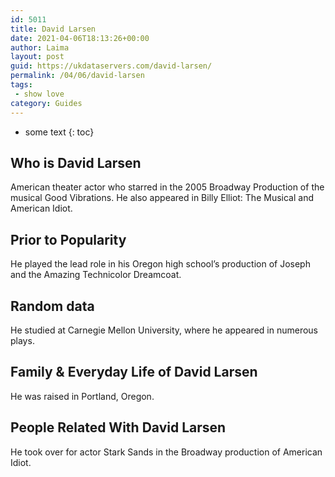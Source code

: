 ```yaml
---
id: 5011
title: David Larsen
date: 2021-04-06T18:13:26+00:00
author: Laima
layout: post
guid: https://ukdataservers.com/david-larsen/
permalink: /04/06/david-larsen
tags:
 - show love
category: Guides
---
```


* some text
{: toc}


## Who is David Larsen
                  
                  
                  
American theater actor who starred in the 2005 Broadway Production of the musical Good Vibrations. He also appeared in Billy Elliot: The Musical and American Idiot.
                  
              
            
              
            
                
                
                
## Prior to Popularity
                  
                  
                  
He played the lead role in his Oregon high school&#8217;s production of Joseph and the Amazing Technicolor Dreamcoat.
                  
              
            
              
            
                
                
                
## Random data
                  
                  
                  
He studied at Carnegie Mellon University, where he appeared in numerous plays.
                  
              
            
              
            
                
                
                
## Family & Everyday Life of David Larsen
                  
                  
                  
He was raised in Portland, Oregon.
                  
              
            
              
            
                
                
                
## People Related With David Larsen
                  
                  
                  
He took over for actor Stark Sands in the Broadway production of American Idiot.
                  
              
            
              
            
                
              
            
              
              
            
            
              
            
          
          
          
